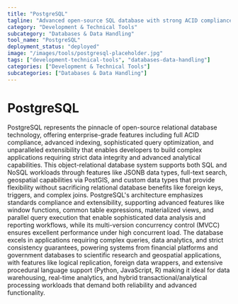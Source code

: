 ```yaml
---
title: "PostgreSQL"
tagline: "Advanced open-source SQL database with strong ACID compliance and extensibility"
category: "Development & Technical Tools"
subcategory: "Databases & Data Handling"
tool_name: "PostgreSQL"
deployment_status: "deployed"
image: "/images/tools/postgresql-placeholder.jpg"
tags: ["development-technical-tools", "databases-data-handling"]
categories: ["Development & Technical Tools"]
subcategories: ["Databases & Data Handling"]
---
```


# PostgreSQL

PostgreSQL represents the pinnacle of open-source relational database technology, offering enterprise-grade features including full ACID compliance, advanced indexing, sophisticated query optimization, and unparalleled extensibility that enables developers to build complex applications requiring strict data integrity and advanced analytical capabilities. This object-relational database system supports both SQL and NoSQL workloads through features like JSONB data types, full-text search, geospatial capabilities via PostGIS, and custom data types that provide flexibility without sacrificing relational database benefits like foreign keys, triggers, and complex joins. PostgreSQL's architecture emphasizes standards compliance and extensibility, supporting advanced features like window functions, common table expressions, materialized views, and parallel query execution that enable sophisticated data analysis and reporting workflows, while its multi-version concurrency control (MVCC) ensures excellent performance under high concurrent load. The database excels in applications requiring complex queries, data analytics, and strict consistency guarantees, powering systems from financial platforms and government databases to scientific research and geospatial applications, with features like logical replication, foreign data wrappers, and extensive procedural language support (Python, JavaScript, R) making it ideal for data warehousing, real-time analytics, and hybrid transactional/analytical processing workloads that demand both reliability and advanced functionality.